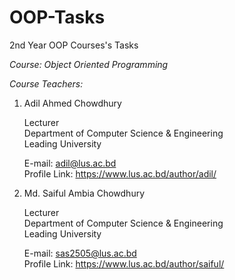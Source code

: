 # OOP-Tasks
 2nd Year OOP Courses's Tasks
 
*Course: Object Oriented Programming*

*Course Teachers:*

1. Adil Ahmed Chowdhury

   Lecturer<br>
   Department of Computer Science & Engineering <br>
   Leading University
 
   E-mail: adil@lus.ac.bd <br>
   Profile Link: https://www.lus.ac.bd/author/adil/
  
2. Md. Saiful Ambia Chowdhury

   Lecturer<br>
   Department of Computer Science & Engineering<br>
   Leading University
   
   E-mail: sas2505@lus.ac.bd <br>
   Profile Link: https://www.lus.ac.bd/author/saiful/
